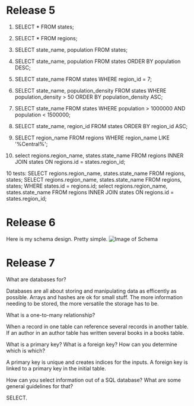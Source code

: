 # Release 5

1. SELECT * FROM states;
2. SELECT * FROM regions;
3. SELECT state_name, population FROM states;
4. SELECT state_name, population FROM states ORDER BY population DESC;
5. SELECT state_name FROM states WHERE region_id = 7;
6. SELECT state_name, population_density FROM states WHERE population_density > 50 ORDER BY population_density ASC;
7. SELECT state_name FROM states WHERE population > 1000000 AND population < 1500000;
8. SELECT state_name, region_id FROM states ORDER BY region_id ASC;
9. SELECT region_name FROM regions WHERE region_name LIKE '%Central%';

10. select regions.region_name, states.state_name FROM regions INNER JOIN states ON regions.id = states.region_id;

10 tests:
SELECT regions.region_name, states.state_name FROM regions, states;
SELECT regions.region_name, states.state_name FROM regions, states; WHERE states.id = regions.id;
select regions.region_name, states.state_name FROM regions INNER JOIN states ON regions.id = states.region_id;

# Release 6

Here is my schema design. Pretty simple.
![Image of Schema](https://octodex.github.com/images/yaktocat.png)

# Release 7

What are databases for?

Databases are all about storing and manipulating data as efficently as possible. Arrays and hashes are ok for small stuff. The more information needing to be stored, the more versatile the storage has to be.

What is a one-to-many relationship?

When a record in one table can reference several records in another table. If an author in an author table has written several books in a books table.

What is a primary key? What is a foreign key? How can you determine which is which?

A primary key is unique and creates indices for the inputs.
A foreign key is linked to a primary key in the initial table.

How can you select information out of a SQL database? What are some general guidelines for that?

SELECT.